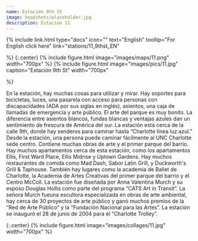 ```yaml
---
name: Estación 9th St
image: headshots/placeholder.jpg
description: Estación 11
---
```


{%
  include link.html
  type="docs"
  icon=""
  text="English"
  tooltip="For English click here"
  link="stations/11_9thst_EN"

%}
{:.center}
{%
  include figure.html
  image="images/maps/11.png"
  width="700px"
%}
{%
  include figure.html
  image="images/pics/11.jpg"
  caption="Estación 9th St"
  width="700px"

%}

En la estación, hay muchas cosas para utilizar y mirar. Hay soportes para bicicletas, luces, una pasarela con acceso para personas con discapacidades (ADA por sus siglas en inglés), asientos, una caja de llamadas de emergencia y arte público. El arte del parque es muy bonito. La diferencia entre asientos blancos, fundas blancas y ventajas azules dan un sentimiento de frescura de América del sur. La estación está cerca de la calle 9th, donde hay senderos para caminar hasta “Charlotte línea luz azul.” Desde la estación, una persona puede caminar fácilmente al UNC Charlotte sede centro. Contiene muchas obras de arte y el primer parque del barrio. Hay muchos apartamentos cerca de esta estación, como los apartamentos Ellis, First Ward Place, Ellis Midrise y Uptown Gardens. Hay muchos restaurantes de comida como Mad Dash, Sabor Latin Grill, y Duckworth's Grill & Taphouse. También hay lugares como la academia de Ballet de Charlotte, la Academia de Artes Creativas del primer parque del barrio y el Centro McColl. La estación fue diseñada por Anna Valentina Murch y su esposo Douglas Hollis como parte del programa “CATS Art in Transit”. La señora Murch fueuna escultora especializada en obras de arte ambiental, hay cerca de 30 proyectos de arte público y ganó muchos premios de la “Red de Arte Público” y la “Fundación Nacional para las Artes”. La estación se inauguró el 28 de junio de 2004 para el “Charlotte Trolley”. 

{:.center}
{%
include figure.html
image="images/collages/11.jpg"
width="700px"
%}